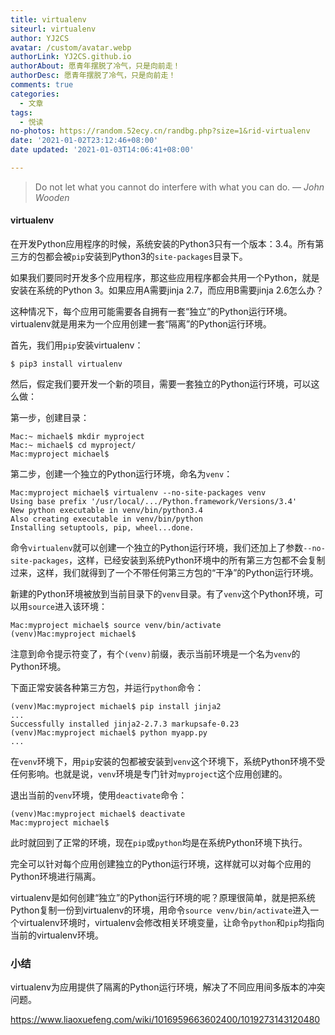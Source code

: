 ```yaml
---
title: virtualenv
siteurl: virtualenv
author: YJ2CS
avatar: /custom/avatar.webp
authorLink: YJ2CS.github.io
authorAbout: 愿青年摆脱了冷气，只是向前走！
authorDesc: 愿青年摆脱了冷气，只是向前走！
comments: true
categories:
  - 文章
tags:
  - 悦读
no-photos: https://random.52ecy.cn/randbg.php?size=1&rid-virtualenv
date: '2021-01-02T23:12:46+08:00'
date updated: '2021-01-03T14:06:41+08:00'

---
```


> Do not let what you cannot do interfere with what you can do.
> — <cite>John Wooden</cite>

#### virtualenv

在开发Python应用程序的时候，系统安装的Python3只有一个版本：3.4。所有第三方的包都会被`pip`安装到Python3的`site-packages`目录下。

如果我们要同时开发多个应用程序，那这些应用程序都会共用一个Python，就是安装在系统的Python 3。如果应用A需要jinja 2.7，而应用B需要jinja 2.6怎么办？

这种情况下，每个应用可能需要各自拥有一套“独立”的Python运行环境。virtualenv就是用来为一个应用创建一套“隔离”的Python运行环境。

首先，我们用`pip`安装virtualenv：

    $ pip3 install virtualenv

然后，假定我们要开发一个新的项目，需要一套独立的Python运行环境，可以这么做：

第一步，创建目录：

    Mac:~ michael$ mkdir myproject
    Mac:~ michael$ cd myproject/
    Mac:myproject michael$

第二步，创建一个独立的Python运行环境，命名为`venv`：

    Mac:myproject michael$ virtualenv --no-site-packages venv
    Using base prefix '/usr/local/.../Python.framework/Versions/3.4'
    New python executable in venv/bin/python3.4
    Also creating executable in venv/bin/python
    Installing setuptools, pip, wheel...done.

命令`virtualenv`就可以创建一个独立的Python运行环境，我们还加上了参数`--no-site-packages`，这样，已经安装到系统Python环境中的所有第三方包都不会复制过来，这样，我们就得到了一个不带任何第三方包的“干净”的Python运行环境。

新建的Python环境被放到当前目录下的`venv`目录。有了`venv`这个Python环境，可以用`source`进入该环境：

    Mac:myproject michael$ source venv/bin/activate
    (venv)Mac:myproject michael$

注意到命令提示符变了，有个`(venv)`前缀，表示当前环境是一个名为`venv`的Python环境。

下面正常安装各种第三方包，并运行`python`命令：

    (venv)Mac:myproject michael$ pip install jinja2
    ...
    Successfully installed jinja2-2.7.3 markupsafe-0.23
    (venv)Mac:myproject michael$ python myapp.py
    ...

在`venv`环境下，用`pip`安装的包都被安装到`venv`这个环境下，系统Python环境不受任何影响。也就是说，`venv`环境是专门针对`myproject`这个应用创建的。

退出当前的`venv`环境，使用`deactivate`命令：

    (venv)Mac:myproject michael$ deactivate 
    Mac:myproject michael$ 

此时就回到了正常的环境，现在`pip`或`python`均是在系统Python环境下执行。

完全可以针对每个应用创建独立的Python运行环境，这样就可以对每个应用的Python环境进行隔离。

virtualenv是如何创建“独立”的Python运行环境的呢？原理很简单，就是把系统Python复制一份到virtualenv的环境，用命令`source venv/bin/activate`进入一个virtualenv环境时，virtualenv会修改相关环境变量，让命令`python`和`pip`均指向当前的virtualenv环境。

### 小结

virtualenv为应用提供了隔离的Python运行环境，解决了不同应用间多版本的冲突问题。

<https://www.liaoxuefeng.com/wiki/1016959663602400/1019273143120480>
